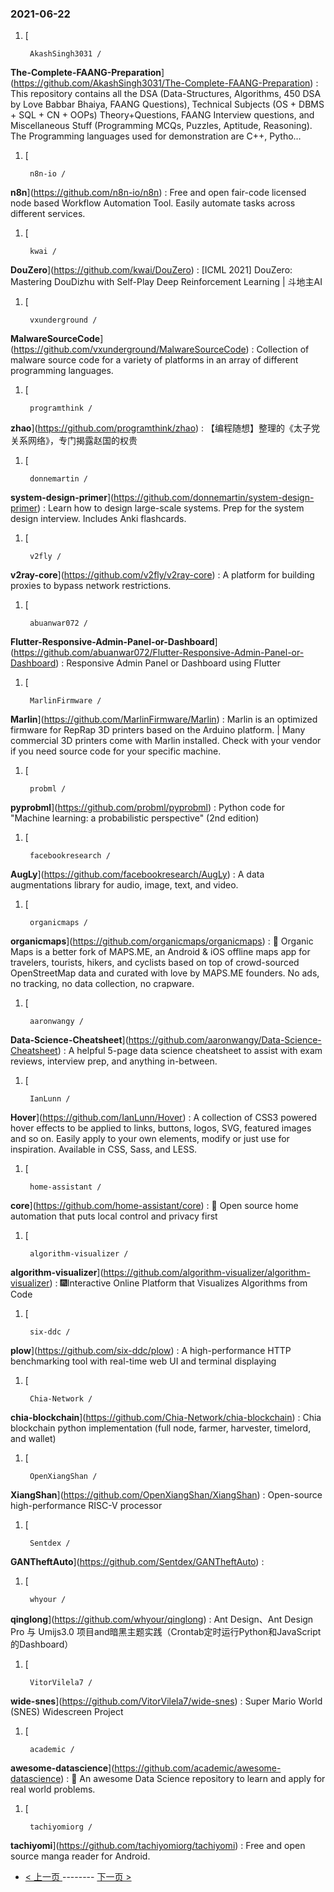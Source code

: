 ### 2021-06-22 
1. [
    

        AkashSingh3031 /
**The-Complete-FAANG-Preparation**](https://github.com/AkashSingh3031/The-Complete-FAANG-Preparation) : This repository contains all the DSA (Data-Structures, Algorithms, 450 DSA by Love Babbar Bhaiya, FAANG Questions), Technical Subjects (OS + DBMS + SQL + CN + OOPs) Theory+Questions, FAANG Interview questions, and Miscellaneous Stuff (Programming MCQs, Puzzles, Aptitude, Reasoning). The Programming languages used for demonstration are C++, Pytho…
1. [
    

        n8n-io /
**n8n**](https://github.com/n8n-io/n8n) : Free and open fair-code licensed node based Workflow Automation Tool. Easily automate tasks across different services.
1. [
    

        kwai /
**DouZero**](https://github.com/kwai/DouZero) : [ICML 2021] DouZero: Mastering DouDizhu with Self-Play Deep Reinforcement Learning | 斗地主AI
1. [
    

        vxunderground /
**MalwareSourceCode**](https://github.com/vxunderground/MalwareSourceCode) : Collection of malware source code for a variety of platforms in an array of different programming languages.
1. [
    

        programthink /
**zhao**](https://github.com/programthink/zhao) : 【编程随想】整理的《太子党关系网络》，专门揭露赵国的权贵
1. [
    

        donnemartin /
**system-design-primer**](https://github.com/donnemartin/system-design-primer) : Learn how to design large-scale systems. Prep for the system design interview. Includes Anki flashcards.
1. [
    

        v2fly /
**v2ray-core**](https://github.com/v2fly/v2ray-core) : A platform for building proxies to bypass network restrictions.
1. [
    

        abuanwar072 /
**Flutter-Responsive-Admin-Panel-or-Dashboard**](https://github.com/abuanwar072/Flutter-Responsive-Admin-Panel-or-Dashboard) : Responsive Admin Panel or Dashboard using Flutter
1. [
    

        MarlinFirmware /
**Marlin**](https://github.com/MarlinFirmware/Marlin) : Marlin is an optimized firmware for RepRap 3D printers based on the Arduino platform. | Many commercial 3D printers come with Marlin installed. Check with your vendor if you need source code for your specific machine.
1. [
    

        probml /
**pyprobml**](https://github.com/probml/pyprobml) : Python code for "Machine learning: a probabilistic perspective" (2nd edition)
1. [
    

        facebookresearch /
**AugLy**](https://github.com/facebookresearch/AugLy) : A data augmentations library for audio, image, text, and video.
1. [
    

        organicmaps /
**organicmaps**](https://github.com/organicmaps/organicmaps) : 🍃 Organic Maps is a better fork of MAPS.ME, an Android & iOS offline maps app for travelers, tourists, hikers, and cyclists based on top of crowd-sourced OpenStreetMap data and curated with love by MAPS.ME founders. No ads, no tracking, no data collection, no crapware.
1. [
    

        aaronwangy /
**Data-Science-Cheatsheet**](https://github.com/aaronwangy/Data-Science-Cheatsheet) : A helpful 5-page data science cheatsheet to assist with exam reviews, interview prep, and anything in-between.
1. [
    

        IanLunn /
**Hover**](https://github.com/IanLunn/Hover) : A collection of CSS3 powered hover effects to be applied to links, buttons, logos, SVG, featured images and so on. Easily apply to your own elements, modify or just use for inspiration. Available in CSS, Sass, and LESS.
1. [
    

        home-assistant /
**core**](https://github.com/home-assistant/core) : 🏡 Open source home automation that puts local control and privacy first
1. [
    

        algorithm-visualizer /
**algorithm-visualizer**](https://github.com/algorithm-visualizer/algorithm-visualizer) : 🎆Interactive Online Platform that Visualizes Algorithms from Code
1. [
    

        six-ddc /
**plow**](https://github.com/six-ddc/plow) : A high-performance HTTP benchmarking tool with real-time web UI and terminal displaying
1. [
    

        Chia-Network /
**chia-blockchain**](https://github.com/Chia-Network/chia-blockchain) : Chia blockchain python implementation (full node, farmer, harvester, timelord, and wallet)
1. [
    

        OpenXiangShan /
**XiangShan**](https://github.com/OpenXiangShan/XiangShan) : Open-source high-performance RISC-V processor
1. [
    

        Sentdex /
**GANTheftAuto**](https://github.com/Sentdex/GANTheftAuto) : 
1. [
    

        whyour /
**qinglong**](https://github.com/whyour/qinglong) : Ant Design、Ant Design Pro 与 Umijs3.0 项目and暗黑主题实践（Crontab定时运行Python和JavaScript的Dashboard）
1. [
    

        VitorVilela7 /
**wide-snes**](https://github.com/VitorVilela7/wide-snes) : Super Mario World (SNES) Widescreen Project
1. [
    

        academic /
**awesome-datascience**](https://github.com/academic/awesome-datascience) : 📝 An awesome Data Science repository to learn and apply for real world problems.
1. [
    

        tachiyomiorg /
**tachiyomi**](https://github.com/tachiyomiorg/tachiyomi) : Free and open source manga reader for Android. 

- [ < 上一页 ](https://github.com/able8/github-trending-daily-record/blob/master/2021-06-21.md) -------- [ 下一页 > ](https://github.com/able8/github-trending-daily-record/blob/master/2021-06-23.md)